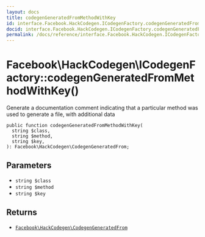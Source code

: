 ```yaml
---
layout: docs
title: codegenGeneratedFromMethodWithKey
id: interface.Facebook.HackCodegen.ICodegenFactory.codegenGeneratedFromMethodWithKey
docid: interface.Facebook.HackCodegen.ICodegenFactory.codegenGeneratedFromMethodWithKey
permalink: /docs/reference/interface.Facebook.HackCodegen.ICodegenFactory.codegenGeneratedFromMethodWithKey/
---
```

# Facebook\\HackCodegen\\ICodegenFactory::codegenGeneratedFromMethodWithKey()




Generate a documentation comment indicating that a particular method was
used to generate a file, with additional data







``` Hack
public function codegenGeneratedFromMethodWithKey(
  string $class,
  string $method,
  string $key,
): Facebook\HackCodegen\CodegenGeneratedFrom;
```




## Parameters




- ` string $class `
- ` string $method `
- ` string $key `




## Returns




+ [` Facebook\HackCodegen\CodegenGeneratedFrom `](<class.Facebook.HackCodegen.CodegenGeneratedFrom.md>)